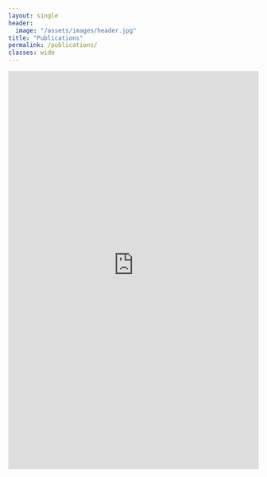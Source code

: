 ```yaml
---
layout: single
header:
  image: "/assets/images/header.jpg"
title: "Publications"
permalink: /publications/
classes: wide
---
```




<iframe src="https://haltools.archives-ouvertes.fr/Public/afficheRequetePubli.php?auteur_exp=Myriam%2C+Bontonou&typdoc=(%27ART%27,%27COMM%27,%27POSTER%27,%27PROCEEDINGS%27,%27ISSUE%27,%27OUV%27,%27COUV%27,%27BLOG%27,%27NOTICE%27,%27TRAD%27,%27PATENT%27,%27OTHER%27,%27REPORT%27,%27THESE%27,%27HDR%27,%27LECTURE%27,%27MEM%27,%27IMG%27,%27VIDEO%27,%27SON%27,%27MAP%27,%27SOFTWARE%27,%27PRESCONF%27,%27CREPORT%27,%27ETABTHESE%27,%27MEMLIC%27,%27NOTE%27,%27OTHERREPORT%27,%27REPACT%27,%27SYNTHESE%27)&CB_auteur=oui&CB_titre=oui&CB_article=oui&CB_resume=oui&langue=Anglais&tri_exp=annee_publi&tri_exp2=typdoc&tri_exp3=date_publi&ordre_aff=TA&Fen=Aff&css=../css/VisuRubriqueEncadre.css" width="100%" height="800px" frameborder="0"></iframe>
